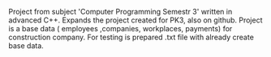Project from subject 'Computer Programming Semestr 3' written in advanced C++. 
Expands the project created for PK3, also on github.
Project is a base data ( employees ,companies, workplaces, payments) for construction company. 
For testing is prepared .txt file with already create base data.
